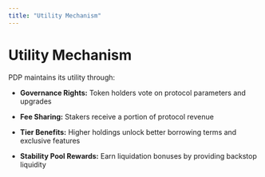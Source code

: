 ```yaml
---
title: "Utility Mechanism"
---
```


Utility Mechanism
=================

PDP maintains its utility through:

*   **Governance Rights:** Token holders vote on protocol parameters and upgrades
    
*   **Fee Sharing:** Stakers receive a portion of protocol revenue
    
*   **Tier Benefits:** Higher holdings unlock better borrowing terms and exclusive features
    
*   **Stability Pool Rewards:** Earn liquidation bonuses by providing backstop liquidity
